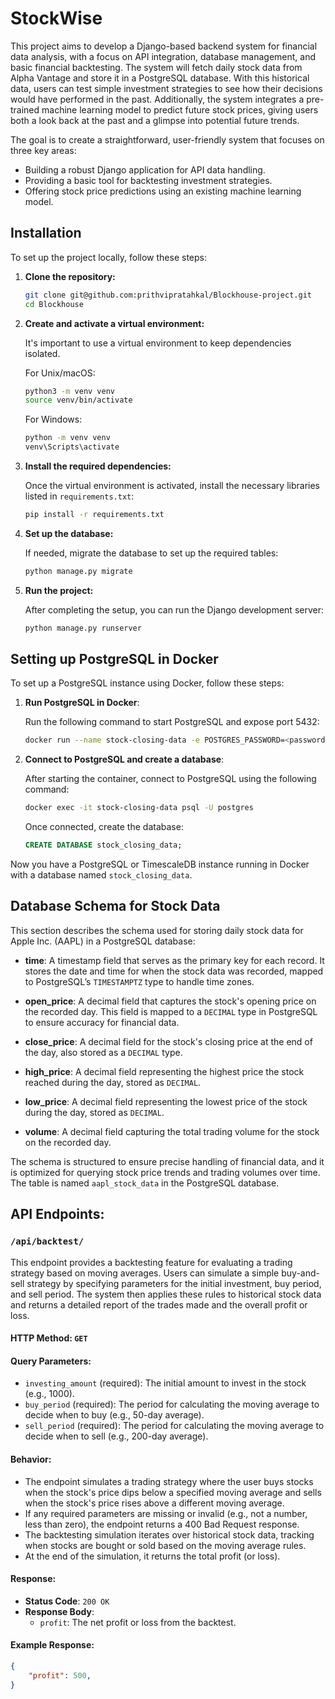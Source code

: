 # StockWise

This project aims to develop a Django-based backend system for financial data analysis, with a focus on API integration, database management, and basic financial backtesting. The system will fetch daily stock data from Alpha Vantage and store it in a PostgreSQL database. With this historical data, users can test simple investment strategies to see how their decisions would have performed in the past. Additionally, the system integrates a pre-trained machine learning model to predict future stock prices, giving users both a look back at the past and a glimpse into potential future trends.

The goal is to create a straightforward, user-friendly system that focuses on three key areas:

- Building a robust Django application for API data handling.
- Providing a basic tool for backtesting investment strategies.
- Offering stock price predictions using an existing machine learning model.

## Installation

To set up the project locally, follow these steps:

1. **Clone the repository:**

   ```bash
   git clone git@github.com:prithvipratahkal/Blockhouse-project.git
   cd Blockhouse
   ```

2. **Create and activate a virtual environment:**

   It's important to use a virtual environment to keep dependencies isolated.

   For Unix/macOS:

   ```bash
   python3 -m venv venv
   source venv/bin/activate
   ```

   For Windows:

   ```bash
   python -m venv venv
   venv\Scripts\activate
   ```

3. **Install the required dependencies:**

   Once the virtual environment is activated, install the necessary libraries listed in `requirements.txt`:

   ```bash
   pip install -r requirements.txt
   ```

4. **Set up the database:**

   If needed, migrate the database to set up the required tables:

   ```bash
   python manage.py migrate
   ```

5. **Run the project:**

   After completing the setup, you can run the Django development server:

   ```bash
   python manage.py runserver
   ```

## Setting up PostgreSQL in Docker

To set up a PostgreSQL instance using Docker, follow these steps:

1. **Run PostgreSQL in Docker**:
   
   Run the following command to start PostgreSQL and expose port 5432:

   ```bash
   docker run --name stock-closing-data -e POSTGRES_PASSWORD=<password> -p 5432:5432 -d postgres
   ```

2. **Connect to PostgreSQL and create a database**:

   After starting the container, connect to PostgreSQL using the following command:

   ```bash
   docker exec -it stock-closing-data psql -U postgres
   ```

   Once connected, create the database:
 
   ```sql
   CREATE DATABASE stock_closing_data;
   ```

Now you have a PostgreSQL or TimescaleDB instance running in Docker with a database named `stock_closing_data`.



## Database Schema for Stock Data

This section describes the schema used for storing daily stock data for Apple Inc. (AAPL) in a PostgreSQL database:

- **time**: A timestamp field that serves as the primary key for each record. It stores the date and time for when the stock data was recorded, mapped to PostgreSQL’s `TIMESTAMPTZ` type to handle time zones.
  
- **open_price**: A decimal field that captures the stock's opening price on the recorded day. This field is mapped to a `DECIMAL` type in PostgreSQL to ensure accuracy for financial data.
  
- **close_price**: A decimal field for the stock's closing price at the end of the day, also stored as a `DECIMAL` type.

- **high_price**: A decimal field representing the highest price the stock reached during the day, stored as `DECIMAL`.

- **low_price**: A decimal field representing the lowest price of the stock during the day, stored as `DECIMAL`.

- **volume**: A decimal field capturing the total trading volume for the stock on the recorded day. 

The schema is structured to ensure precise handling of financial data, and it is optimized for querying stock price trends and trading volumes over time. The table is named `aapl_stock_data` in the PostgreSQL database.



## API Endpoints: 

### `/api/backtest/`

This endpoint provides a backtesting feature for evaluating a trading strategy based on moving averages. Users can simulate a simple buy-and-sell strategy by specifying parameters for the initial investment, buy period, and sell period. The system then applies these rules to historical stock data and returns a detailed report of the trades made and the overall profit or loss.

#### HTTP Method: `GET`

#### Query Parameters:
- `investing_amount` (required): The initial amount to invest in the stock (e.g., 1000).
- `buy_period` (required): The period for calculating the moving average to decide when to buy (e.g., 50-day average).
- `sell_period` (required): The period for calculating the moving average to decide when to sell (e.g., 200-day average).

#### Behavior:
- The endpoint simulates a trading strategy where the user buys stocks when the stock's price dips below a specified moving average and sells when the stock's price rises above a different moving average.
- If any required parameters are missing or invalid (e.g., not a number, less than zero), the endpoint returns a 400 Bad Request response.
- The backtesting simulation iterates over historical stock data, tracking when stocks are bought or sold based on the moving average rules.
- At the end of the simulation, it returns the total profit (or loss).

#### Response:
- **Status Code**: `200 OK`
- **Response Body**: 
  - `profit`: The net profit or loss from the backtest.

#### Example Response:
```json
{
    "profit": 500,
}
```

### 

